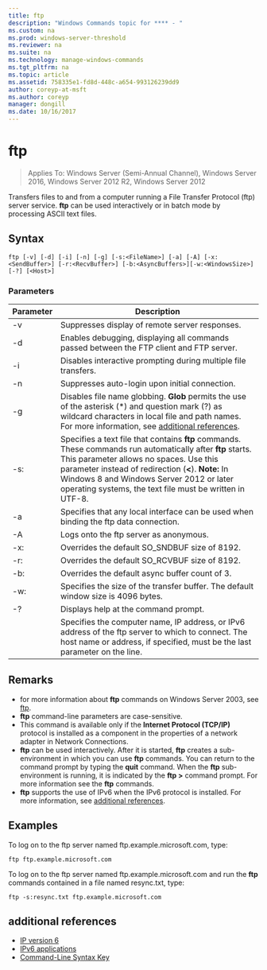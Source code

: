 ```yaml
---
title: ftp
description: "Windows Commands topic for **** - "
ms.custom: na
ms.prod: windows-server-threshold
ms.reviewer: na
ms.suite: na
ms.technology: manage-windows-commands
ms.tgt_pltfrm: na
ms.topic: article
ms.assetid: 758335e1-fd8d-448c-a654-993126239dd9
author: coreyp-at-msft
ms.author: coreyp
manager: dongill
ms.date: 10/16/2017
---
```

# ftp

>Applies To: Windows Server (Semi-Annual Channel), Windows Server 2016, Windows Server 2012 R2, Windows Server 2012

Transfers files to and from a computer running a File Transfer Protocol (ftp) server service. **ftp** can be used interactively or in batch mode by processing ASCII text files. 
## Syntax
```
ftp [-v] [-d] [-i] [-n] [-g] [-s:<FileName>] [-a] [-A] [-x:<SendBuffer>] [-r:<RecvBuffer>] [-b:<AsyncBuffers>][-w:<WindowsSize>]  [-?] [<Host>]
```
### Parameters
|Parameter|Description|
|-------|--------|
|-v|Suppresses display of remote server responses.|
|-d|Enables debugging, displaying all commands passed between the FTP client and FTP server.|
|-i|Disables interactive prompting during multiple file transfers.|
|-n|Suppresses auto-login upon initial connection.|
|-g|Disables file name globbing.  **Glob** permits the use of the asterisk (*) and question mark (?) as wildcard characters in local file and path names. For more information, see [additional references](ftp.md#BKMK_additionalRef).|
|-s:<FileName>|Specifies a text file that contains **ftp** commands. These commands run automatically after **ftp** starts. This parameter allows no spaces. Use this parameter instead of redirection (**<**). **Note:** In Windows 8 and  Windows Server 2012  or later operating systems, the text file must be written in UTF-8.|
|-a|Specifies that any local interface can be used when binding the ftp data connection.|
|-A|Logs onto the ftp server as anonymous.|
|-x:<SendBuffer>|Overrides the default SO_SNDBUF size of 8192.|
|-r:<RecvBuffer>|Overrides the default SO_RCVBUF size of 8192.|
|-b:<AsyncBuffers>|Overrides the default async buffer count of 3.|
|-w:<WindowsSize>|Specifies the size of the transfer buffer. The default window size is 4096 bytes.|
|-?|Displays help at the command prompt.|
|<host>|Specifies the computer name, IP address, or IPv6 address of the ftp server to which to connect. The host name or address, if specified, must be the last parameter on the line.|
## Remarks
-   for more information about **ftp** commands on Windows Server 2003, see [ftp](https://technet.microsoft.com/library/cc756013(v=ws.10).aspx).
-   **ftp** command-line parameters are case-sensitive.
-   This command is available only if the **Internet Protocol (TCP/IP)** protocol is installed as a component in the properties of a network adapter in Network Connections.
-   **ftp** can be used interactively. After it is started, **ftp** creates a sub-environment in which you can use **ftp** commands. You can return to the command prompt by typing the **quit** command. When the **ftp** sub-environment is running, it is indicated by the **ftp >** command prompt. For more information see the **ftp** commands.
-   **ftp** supports the use of IPv6 when the IPv6 protocol is installed. For more information, see [additional references](ftp.md#BKMK_additionalRef).
## <a name="BKMK_Examples"></a>Examples
To log on to the ftp server named ftp.example.microsoft.com, type:
```
ftp ftp.example.microsoft.com
```
To log on to the ftp server named ftp.example.microsoft.com and run the **ftp** commands contained in a file named resync.txt, type:
```
ftp -s:resync.txt ftp.example.microsoft.com
```
## <a name="BKMK_additionalRef"></a>additional references
-   [IP version 6](https://technet.microsoft.com/library/cc738636(v=ws.10).aspx)
-   [IPv6 applications](https://technet.microsoft.com/library/cc782509(v=ws.10).aspx)
-   [Command-Line Syntax Key](command-line-syntax-key.md)
